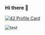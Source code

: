 ### Hi there 👋

[![42 Profile Card](https://1337-readme.vercel.app/api/profile?cursus=42&dark=true&leet_logo=hide&login=hbel-hou)](https://github.com/mohouyizme/1337-readme)

![test](https://github.com/Nklya/test-actions/workflows/test/badge.svg)
